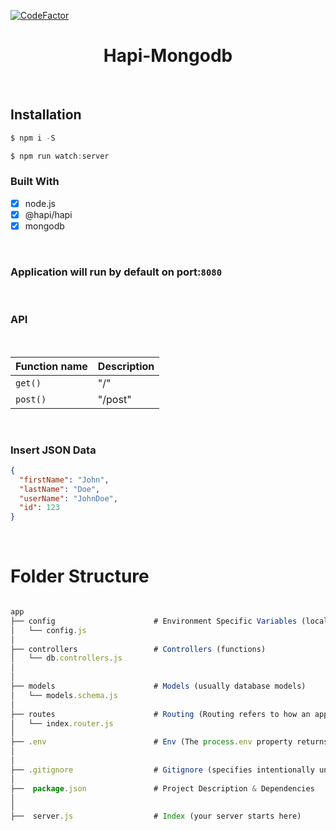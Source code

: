 [![CodeFactor](https://www.codefactor.io/repository/github/bartek-figat/hapi--mongodb/badge)](https://www.codefactor.io/repository/github/bartek-figat/hapi--mongodb)

<h1 align="center"> Hapi-Mongodb </h1> <br>

## Installation

```javascript
$ npm i -S
```

```javascript
$ npm run watch:server
```

### Built With

- [x] node.js
- [x] @hapi/hapi
- [x] mongodb

<br>

### Application will run by default on port:`8080`

<br>
<h3 align=""> API </h3> <br>

| Function name | Description |
| ------------- | ----------- |
| `get()`       | "/"         |
| `post()`      | "/post"     |

<br>

### Insert JSON Data

```json
{
  "firstName": "John",
  "lastName": "Doe",
  "userName": "JohnDoe",
  "id": 123
}
```

<br>

# Folder Structure

```javascript

app
├── config                      # Environment Specific Variables (local/dev/production)
│   └── config.js
│
├── controllers                 # Controllers (functions)
│   └── db.controllers.js
│
│
├── models                      # Models (usually database models)
│   └── models.schema.js
│
├── routes                      # Routing (Routing refers to how an application’s endpoints (URIs) respond to client requests)
│   └── index.router.js
│
├── .env                        # Env (The process.env property returns an object containing the user environment)
│
│
├── .gitignore                  # Gitignore (specifies intentionally untracked files to ignore)
│
├──  package.json               # Project Description & Dependencies
│
│
├──  server.js                  # Index (your server starts here)


```
